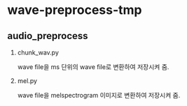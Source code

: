 # wave-preprocess-tmp

## audio_preprocess
1. chunk_wav.py

    wave file을 ms 단위의 wave file로 변환하여 저장시켜 줌.


2. mel.py

    wave file을 melspectrogram 이미지로 변환하여 저장시켜 줌.